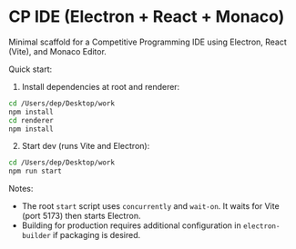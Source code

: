 # CP IDE (Electron + React + Monaco)

Minimal scaffold for a Competitive Programming IDE using Electron, React (Vite), and Monaco Editor.

Quick start:

1. Install dependencies at root and renderer:

```bash
cd /Users/dep/Desktop/work
npm install
cd renderer
npm install
```

2. Start dev (runs Vite and Electron):

```bash
cd /Users/dep/Desktop/work
npm run start
```

Notes:
- The root `start` script uses `concurrently` and `wait-on`. It waits for Vite (port 5173) then starts Electron.
- Building for production requires additional configuration in `electron-builder` if packaging is desired.
